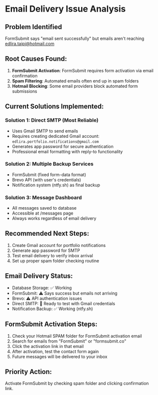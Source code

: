 # Email Delivery Issue Analysis

## Problem Identified
FormSubmit says "email sent successfully" but emails aren't reaching edlira.taipi@hotmail.com

## Root Causes Found:
1. **FormSubmit Activation**: FormSubmit requires form activation via email confirmation
2. **Spam Filtering**: Automated emails often end up in spam folders
3. **Hotmail Blocking**: Some email providers block automated form submissions

## Current Solutions Implemented:

### Solution 1: Direct SMTP (Most Reliable)
- Uses Gmail SMTP to send emails
- Requires creating dedicated Gmail account: `edlira.portfolio.notifications@gmail.com`
- Generates app password for secure authentication
- Professional email formatting with reply-to functionality

### Solution 2: Multiple Backup Services
- FormSubmit (fixed form-data format)
- Brevo API (with user's credentials)
- Notification system (ntfy.sh) as final backup

### Solution 3: Message Dashboard
- All messages saved to database
- Accessible at /messages page
- Always works regardless of email delivery

## Recommended Next Steps:
1. Create Gmail account for portfolio notifications
2. Generate app password for SMTP
3. Test email delivery to verify inbox arrival
4. Set up proper spam folder checking routine

## Email Delivery Status:
- Database Storage: ✅ Working
- FormSubmit: ⚠️ Says success but emails not arriving
- Brevo: ⚠️ API authentication issues
- Direct SMTP: 🔄 Ready to test with Gmail credentials
- Notification Backup: ✅ Working (ntfy.sh)

## FormSubmit Activation Steps:
1. Check your Hotmail SPAM folder for FormSubmit activation email
2. Search for emails from "FormSubmit" or "formsubmit.co"
3. Click the activation link in that email
4. After activation, test the contact form again
5. Future messages will be delivered to your inbox

## Priority Action:
Activate FormSubmit by checking spam folder and clicking confirmation link.